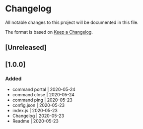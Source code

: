 # Changelog
All notable changes to this project will be documented in this file.

The format is based on [Keep a Changelog](https://keepachangelog.com/en/1.0.0/).
## [Unreleased]
## [1.0.0]
### Added
- command portal | 2020-05-24
- command close | 2020-05-24
- command ping | 2020-05-23
- config.json | 2020-05-23
- index.js | 2020-05-23
- Changelog | 2020-05-23
- Readme | 2020-05-23